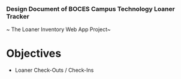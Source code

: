 ### Design Document of BOCES Campus Technology Loaner Tracker 
~ The Loaner Inventory Web App Project~

# Objectives

- Loaner Check-Outs / Check-Ins

